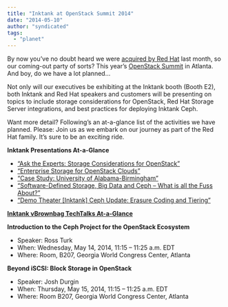 ```yaml
---
title: "Inktank at OpenStack Summit 2014"
date: "2014-05-10"
author: "syndicated"
tags: 
  - "planet"
---
```


By now you’ve no doubt heard we were [acquired by Red Hat](http://www.redhat.com/about/news/press-archive/2014/4/red-hat-to-acquire-inktank-provider-of-ceph) last month, so our coming-out party of sorts? This year’s [OpenStack Summit](https://www.openstack.org/summit/openstack-summit-atlanta-2014/) in Atlanta. And boy, do we have a lot planned…

Not only will our executives be exhibiting at the Inktank booth (Booth E2), both Inktank and Red Hat speakers and customers will be presenting on topics to include storage considerations for OpenStack, Red Hat Storage Server integrations, and best practices for deploying Inktank Ceph.

Want more detail? Following’s an at-a-glance list of the activities we have planned. Please: Join us as we embark on our journey as part of the Red Hat family. It’s sure to be an exciting ride.

**Inktank Presentations At-a-Glance**

- [“Ask the Experts: Storage Considerations for OpenStack”](http://sched.co/1hWrrlv)
- [“Enterprise Storage for OpenStack Clouds”](http://openstacksummitmay2014atlanta.sched.org/event/b9ef5028c0c14a51a9a79cb50f8ca795#.U21PI61dVz6)
- [“Case Study: University of Alabama-Birmingham”](http://sched.co/1hWyv1w)
- [“Software-Defined Storage, Big Data and Ceph – What is all the Fuss About?”](http://sched.co/1hHTSBD)
- [“Demo Theater \[Inktank\] Ceph Update: Erasure Coding and Tiering”](http://sched.co/1gTRSL2)

**[Inktank vBrownbag TechTalks At-a-Glance](http://openstack.prov12n.com/vbrownbag-techtalks-schedule-atlanta/)**

**Introduction to the Ceph Project for the OpenStack Ecosystem**

- Speaker: Ross Turk
- When: Wednesday, May 14, 2014, 11:15 – 11:25 a.m. EDT
- Where: Room, B207, Georgia World Congress Center, Atlanta

**Beyond iSCSI: Block Storage in OpenStack**

- Speaker: Josh Durgin
- When: Thursday, May 15, 2014, 11:15 – 11:25 a.m. EDT
- Where: Room B207, Georgia World Congress Center, Atlanta

